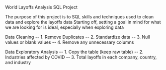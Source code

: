 World Layoffs Analysis SQL Project

The purpose of this  project is to SQL skills and techniques used to clean data and explore the layoffs data
Starting off, setting a goal in mind for what we are looking for is ideal, especially when exploring data

Data Cleaning
-- 1. Remove Duplicates
-- 2. Standardize data
-- 3. Null values or blank values
-- 4. Remove any unnecessary columns


Data Exploratory Analysis
-- 1. Copy the table (keep raw table)
-- 2. Industries affected by COVID
-- 3. Total layoffs in each company, country, and industry
